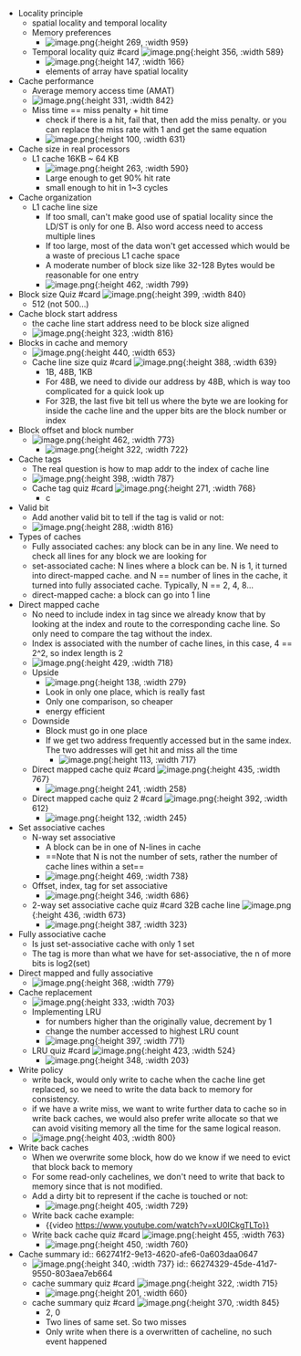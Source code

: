 - Locality principle
	- spatial locality and temporal locality
	- Memory preferences
		- ![image.png](../assets/image_1713790955654_0.png){:height 269, :width 959}
	- Temporal locality quiz #card
	  ![image.png](../assets/image_1713791085908_0.png){:height 356, :width 589}
		- ![image.png](../assets/image_1713791103948_0.png){:height 147, :width 166}
		- elements of array have spatial locality
- Cache performance
	- Average memory access time (AMAT)
	- ![image.png](../assets/image_1713792653547_0.png){:height 331, :width 842}
	- Miss time == miss penalty + hit time
		- check if there is a hit, fail that, then add the miss penalty. or you can replace the miss rate with 1 and get the same equation
		- ![image.png](../assets/image_1713792767155_0.png){:height 100, :width 631}
- Cache size in real processors
	- L1 cache 16KB ~ 64 KB
		- ![image.png](../assets/image_1713832954929_0.png){:height 263, :width 590}
		- Large enough to get 90% hit rate
		- small enough to hit in 1~3 cycles
- Cache organization
	- L1 cache line size
		- If too small, can't make good use of spatial locality since the LD/ST is only for one B. Also word access need to access multiple lines
		- If too large, most of the data won't get accessed which would be a waste of precious L1 cache space
		- A moderate number of block size like 32-128 Bytes would be reasonable for one entry
		- ![image.png](../assets/image_1713840527508_0.png){:height 462, :width 799}
- Block size Quiz #card
  ![image.png](../assets/image_1713840756572_0.png){:height 399, :width 840}
	- 512 (not 500...)
- Cache block start address
	- the cache line start address need to be block size aligned
	- ![image.png](../assets/image_1713841424448_0.png){:height 323, :width 816}
- Blocks in cache and memory
	- ![image.png](../assets/image_1713841857596_0.png){:height 440, :width 653}
	- Cache line size quiz #card
	  ![image.png](../assets/image_1713841985340_0.png){:height 388, :width 639}
		- 1B, 48B, 1KB
		- For 48B, we need to divide our address by 48B, which is way too complicated for a quick look up
		- For 32B, the last five bit tell us where the byte we are looking for inside the cache line and the upper bits are the block number or index
- Block offset and block number
	- ![image.png](../assets/image_1713842291398_0.png){:height 462, :width 773}
		- ![image.png](../assets/image_1713842432513_0.png){:height 322, :width 722}
- Cache tags
	- The real question is how to map addr to the index of cache line
	- ![image.png](../assets/image_1713842585152_0.png){:height 398, :width 787}
	- Cache tag quiz #card
	  ![image.png](../assets/image_1713842824327_0.png){:height 271, :width 768}
		- c
- Valid bit
	- Add another valid bit to tell if the tag is valid or not:
	- ![image.png](../assets/image_1713842981414_0.png){:height 288, :width 816}
- Types of caches
	- Fully associated caches: any block can be in any line. We need to check all lines for any block we are looking for
	- set-associated cache: N lines where a block can be. N is 1, it turned into direct-mapped cache. and N == number of lines in the cache, it turned into fully associated cache. Typically, N == 2, 4, 8...
	- direct-mapped cache: a block can go into 1 line
- Direct mapped cache
	- No need to include index in tag since we already know that by looking at the index and route to the corresponding cache line. So only need to compare the tag without the index.
	- Index is associated with the number of cache lines, in this case, 4 == 2^2, so index length is 2
	- ![image.png](../assets/image_1713843785836_0.png){:height 429, :width 718}
	- Upside
		- ![image.png](../assets/image_1713843985337_0.png){:height 138, :width 279}
		- Look in only one place, which is really fast
		- Only one comparison, so cheaper
		- energy efficient
	- Downside
		- Block must go in one place
		- If we get two address frequently accessed but in the same index. The two addresses will get hit and miss all the time
			- ![image.png](../assets/image_1713843969780_0.png){:height 113, :width 717}
	- Direct mapped cache quiz #card
	  ![image.png](../assets/image_1713844211279_0.png){:height 435, :width 767}
		- ![image.png](../assets/image_1713844223055_0.png){:height 241, :width 258}
	- Direct mapped cache quiz 2 #card
	  ![image.png](../assets/image_1713844391572_0.png){:height 392, :width 612}
		- ![image.png](../assets/image_1713844661530_0.png){:height 132, :width 245}
- Set associative caches
	- N-way set associative
		- A block can be in one of N-lines in cache
		- ==Note that N is not the number of sets, rather the number of cache lines within a set==
		- ![image.png](../assets/image_1713844763075_0.png){:height 469, :width 738}
	- Offset, index, tag for set associative
		- ![image.png](../assets/image_1713844901933_0.png){:height 346, :width 686}
	- 2-way set associative cache quiz #card
	  32B cache line
	  ![image.png](../assets/image_1713844941689_0.png){:height 436, :width 673}
		- ![image.png](../assets/image_1713845104571_0.png){:height 387, :width 323}
- Fully associative cache
	- Is just set-associative cache with only 1 set
	- The tag is more than what we have for set-associative, the n of more bits is log2(set)
- Direct mapped and fully associative
	- ![image.png](../assets/image_1713845328237_0.png){:height 368, :width 779}
- Cache replacement
	- ![image.png](../assets/image_1713845457997_0.png){:height 333, :width 703}
	- Implementing LRU
		- for numbers higher than the originally value, decrement by 1
		- change the number accessed to highest LRU count
		- ![image.png](../assets/image_1713847468799_0.png){:height 397, :width 771}
	- LRU quiz #card
	  ![image.png](../assets/image_1713847666616_0.png){:height 423, :width 524}
		- ![image.png](../assets/image_1713847676983_0.png){:height 348, :width 203}
- Write policy
	- write back, would only write to cache when the cache line get replaced, so we need to write the data back to memory for consistency.
	- if we have a write miss, we want to write further data to cache so in write back caches, we would also prefer write allocate so that we can avoid visiting memory all the time for the same logical reason.
	- ![image.png](../assets/image_1713847969980_0.png){:height 403, :width 800}
- Write back caches
	- When we overwrite some block, how do we know if we need to evict that block back to memory
	- For some read-only cachelines, we don't need to write that back to memory since that is not modified.
	- Add a dirty bit to represent if the cache is touched or not:
		- ![image.png](../assets/image_1713848373379_0.png){:height 405, :width 729}
	- Write back cache example:
		- {{video https://www.youtube.com/watch?v=xU0ICkgTLTo}}
	- Write back cache quiz #card
	  ![image.png](../assets/image_1713848802756_0.png){:height 455, :width 763}
		- ![image.png](../assets/image_1713848792210_0.png){:height 450, :width 760}
- Cache summary
  id:: 662741f2-9e13-4620-afe6-0a603daa0647
	- ![image.png](../assets/image_1713849139002_0.png){:height 340, :width 737}
	  id:: 66274329-45de-41d7-9550-803aea7eb664
	- cache summary quiz #card
	  ![image.png](../assets/image_1713849315945_0.png){:height 322, :width 715}
		- ![image.png](../assets/image_1713849410699_0.png){:height 201, :width 660}
	- cache summary quiz #card
	  ![image.png](../assets/image_1713849600452_0.png){:height 370, :width 845}
		- 2, 0
		- Two lines of same set. So two misses
		- Only write when there is a overwritten of cacheline, no such event happened